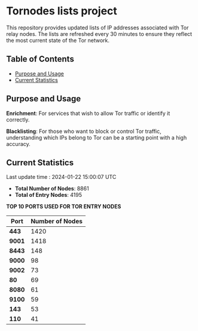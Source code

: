 # Tornodes lists project

This repository provides updated lists of IP addresses associated with Tor relay nodes. The lists are refreshed every 30 minutes to ensure they reflect the most current state of the Tor network.

## Table of Contents

- [Purpose and Usage](#purpose-and-usage)
- [Current Statistics](#current-statistics)


## Purpose and Usage

**Enrichment**: For services that wish to allow Tor traffic or identify it correctly.

**Blacklisting**: For those who want to block or control Tor traffic, understanding which IPs belong to Tor can be a starting point with a high accuracy.

## Current Statistics

Last update time : 2024-01-22 15:00:07 UTC

- **Total Number of Nodes**: 8861
- **Total of Entry Nodes**: 4195

**TOP 10 PORTS USED FOR TOR ENTRY NODES**

| **Port** | **Number of Nodes** |
|------|-----------------|
| **443**   | 1420  |
| **9001**   | 1418  |
| **8443**   | 148  |
| **9000**   | 98  |
| **9002**   | 73  |
| **80**   | 69  |
| **8080**   | 61  |
| **9100**   | 59  |
| **143**   | 53  |
| **110**   | 41  |

